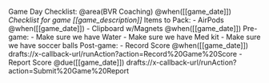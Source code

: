 Game Day Checklist: @area(BVR Coaching) @when([[game_date]])
  *Checklist for game [[game_description]]*
  Items to Pack:
    - AirPods @when([[game_date]])
    - Clipboard w/Magnets @when([[game_date]])
  Pre-game:
    - Make sure we have Water
    - Make sure we have Med kit
    - Make sure we have soccer balls
  Post-game:
    - Record Score @when([[game_date]])
      drafts://x-callback-url/runAction?action=Record%20Game%20Score
    - Report Score @due([[game_date]])
      drafts://x-callback-url/runAction?action=Submit%20Game%20Report